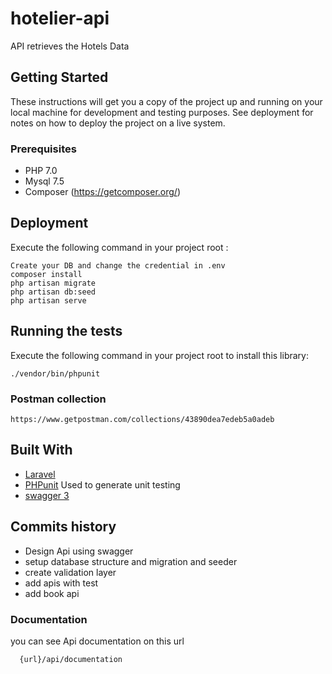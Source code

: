 
# hotelier-api

API retrieves the Hotels Data

## Getting Started

These instructions will get you a copy of the project up and running on your local machine for development and testing purposes. See deployment for notes on how to deploy the project on a live system.

### Prerequisites

* PHP 7.0
* Mysql 7.5
* Composer (https://getcomposer.org/)



## Deployment

Execute the following command in your project root :

   
    Create your DB and change the credential in .env 
    composer install
    php artisan migrate
    php artisan db:seed
    php artisan serve


## Running the tests
  Execute the following command in your project root to install this library:

	./vendor/bin/phpunit 


### Postman collection
    https://www.getpostman.com/collections/43890dea7edeb5a0adeb

## Built With

* [Laravel](https://laravel.com/)
* [PHPunit](https://phpunit.de/) Used to generate unit testing
* [swagger 3](https://swagger.io/)


## Commits history

* Design Api using swagger
* setup database structure and migration and seeder
* create validation layer
* add apis with test
* add book api 



### Documentation
you can see Api documentation on this url

      {url}/api/documentation
